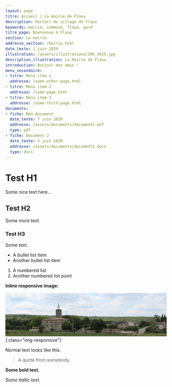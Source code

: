 ```yaml
---
layout: page
titre: Accueil | La mairie de Flaux
description: Portail du village de Flaux
keywords: mairie, commune, flaux, gard
titre_page: Bienvenue à Flaux
section: La mairie
addresse_section: /mairie.html
date_texte: 1 juin 2020
illustration: /assets/illustrations/IMG_3615.jpg
description_illustration: La Mairie de Flaux.
introduction: Bonjour mes amis !
menu_secondaire:
- titre: Menu item 1
  addresse: /some-other-page.html
- titre: Menu item 2
  addresse: /some-page.html
- titre: Menu item 3
  addresse: /some-third-page.html
documents:
- fiche: Mon document
  date_texte: 7 juin 2020
  addresse: /assets/documents/document1.pdf
  type: pdf
- fiche: Document 2
  date_texte: 5 juin 2020
  addresse: /assets/documents/document2.docx
  type: docx
---
```

# Test H1
Some nice text here...

## Test H2
Some more text.

### Test H3

Some text.

* A bullet list item
* Another bullet list item

1. A numbered list
2. Another numbered list point

**Inline responsive image:**

![Some alt text](assets/illustrations/IMG_3605.jpg){:class="img-responsive"}

Normal text looks like this.

> A quote from somebody.

**Some bold text.**

_Some itallic text._
